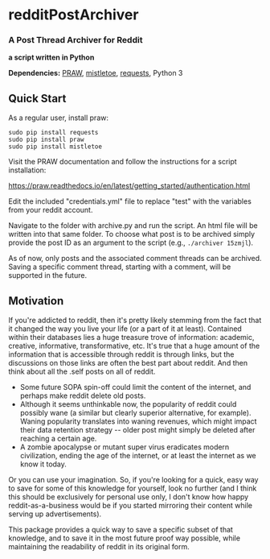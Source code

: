 # redditPostArchiver  #

### A Post Thread Archiver for Reddit ###

**a script written in Python**

**Dependencies:**
    [PRAW](https://github.com/praw-dev/praw),
    [mistletoe](https://github.com/miyuchina/mistletoe),
    [requests](http://docs.python-requests.org/en/master/),
    Python 3

## Quick Start ##

As a regular user, install praw:

    sudo pip install requests
    sudo pip install praw
    sudo pip install mistletoe

Visit the PRAW documentation and follow the instructions for a script installation:

https://praw.readthedocs.io/en/latest/getting_started/authentication.html

Edit the included "credentials.yml" file to replace "test" with the variables from your reddit account.

Navigate to the folder with archive.py and run the script. An html file will be written into that same folder. To choose what post is to be archived simply provide the post ID as an argument to the script (e.g., `./archiver 15zmjl`).

As of now, only posts and the associated comment threads can be archived. Saving a specific comment thread, starting with a comment, will be supported in the future. 

## Motivation ##

If you're addicted to reddit, then it's pretty likely stemming from the fact that it changed the way you live your life (or a part of it at least). Contained within their databases lies a huge treasure trove of information: academic, creative, informative, transformative, etc. It's true that a huge amount of the information that is accessible through reddit is through links, but the discussions on those links are often the best part about reddit. And then think about all the .self posts on all of reddit.

* Some future SOPA spin-off could limit the content of the internet, and perhaps make reddit delete old posts. 
* Although it seems unthinkable now, the popularity of reddit could possibly wane (a similar but clearly superior alternative, for example). Waning popularity translates into waning revenues, which might impact their data retention strategy -- older post might simply be deleted after reaching a certain age.
* A zombie apocalypse or mutant super virus eradicates modern civilization, ending the age of the internet, or at least the internet as we know it today. 

Or you can use your imagination. So, if you're looking for a quick, easy way to save for some of this knowledge for yourself, look no further (and I think this should be exclusively for personal use only, I don't know how happy reddit-as-a-business would be if you started mirroring their content while serving up advertisements).

This package provides a quick way to save a specific subset of that knowledge, and to save it in the most future proof way possible, while maintaining the readability of reddit in its original form.


